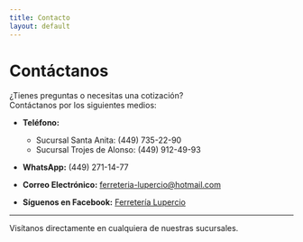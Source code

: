 ```yaml
---
title: Contacto
layout: default
---
```


# Contáctanos

¿Tienes preguntas o necesitas una cotización?  
Contáctanos por los siguientes medios:

- <i class="fas fa-phone"></i> **Teléfono:**  
  - Sucursal Santa Anita: (449) 735-22-90  
  - Sucursal Trojes de Alonso: (449) 912-49-93

- <i class="fab fa-whatsapp"></i> **WhatsApp:** (449) 271-14-77

- <i class="fas fa-envelope"></i> **Correo Electrónico:** ferreteria-lupercio@hotmail.com

- <i class="fab fa-facebook"></i> **Síguenos en Facebook:** [Ferretería Lupercio](https://www.facebook.com/FerreteriaLupercio)

---

Visítanos directamente en cualquiera de nuestras sucursales.
